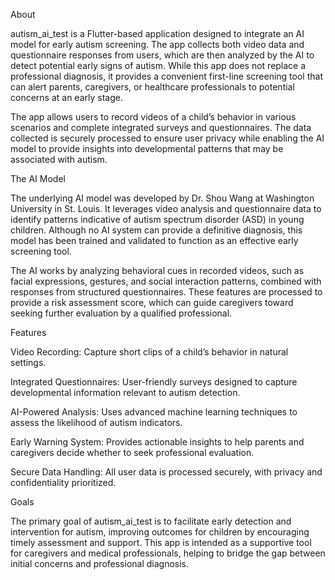 About

autism_ai_test is a Flutter-based application designed to integrate an AI model for early autism screening. The app collects both video data and questionnaire responses from users, which are then analyzed by the AI to detect potential early signs of autism. While this app does not replace a professional diagnosis, it provides a convenient first-line screening tool that can alert parents, caregivers, or healthcare professionals to potential concerns at an early stage.

The app allows users to record videos of a child’s behavior in various scenarios and complete integrated surveys and questionnaires. The data collected is securely processed to ensure user privacy while enabling the AI model to provide insights into developmental patterns that may be associated with autism.

The AI Model

The underlying AI model was developed by Dr. Shou Wang at Washington University in St. Louis. It leverages video analysis and questionnaire data to identify patterns indicative of autism spectrum disorder (ASD) in young children. Although no AI system can provide a definitive diagnosis, this model has been trained and validated to function as an effective early screening tool.

The AI works by analyzing behavioral cues in recorded videos, such as facial expressions, gestures, and social interaction patterns, combined with responses from structured questionnaires. These features are processed to provide a risk assessment score, which can guide caregivers toward seeking further evaluation by a qualified professional.

Features

Video Recording: Capture short clips of a child’s behavior in natural settings.

Integrated Questionnaires: User-friendly surveys designed to capture developmental information relevant to autism detection.

AI-Powered Analysis: Uses advanced machine learning techniques to assess the likelihood of autism indicators.

Early Warning System: Provides actionable insights to help parents and caregivers decide whether to seek professional evaluation.

Secure Data Handling: All user data is processed securely, with privacy and confidentiality prioritized.

Goals

The primary goal of autism_ai_test is to facilitate early detection and intervention for autism, improving outcomes for children by encouraging timely assessment and support. This app is intended as a supportive tool for caregivers and medical professionals, helping to bridge the gap between initial concerns and professional diagnosis.

